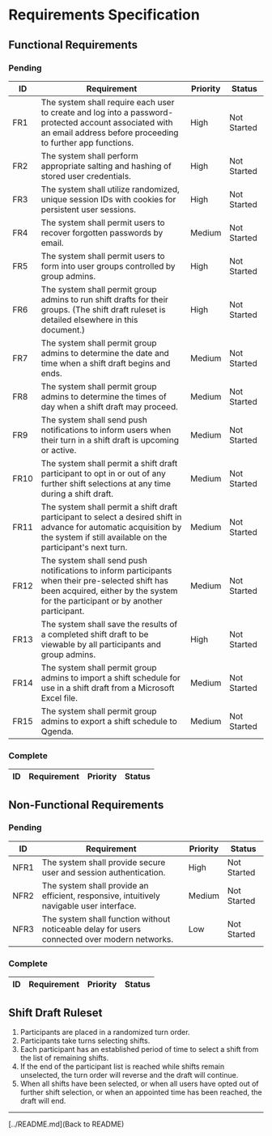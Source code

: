 # Requirements Specification

## Functional Requirements

### Pending

| ID | Requirement | Priority | Status |
|----|----|----|----|
| FR1 | The system shall require each user to create and log into a password-protected account associated with an email address before proceeding to further app functions. | High | Not Started |
| FR2 | The system shall perform appropriate salting and hashing of stored user credentials. | High | Not Started |
| FR3 | The system shall utilize randomized, unique session IDs with cookies for persistent user sessions. | High | Not Started |
| FR4 | The system shall permit users to recover forgotten passwords by email. | Medium | Not Started |
| FR5 | The system shall permit users to form into user groups controlled by group admins. | High | Not Started |
| FR6 | The system shall permit group admins to run shift drafts for their groups. (The shift draft ruleset is detailed elsewhere in this document.) | High | Not Started |
| FR7 | The system shall permit group admins to determine the date and time when a shift draft begins and ends. | Medium | Not Started |
| FR8 | The system shall permit group admins to determine the times of day when a shift draft may proceed. | Medium | Not Started |
| FR9 | The system shall send push notifications to inform users when their turn in a shift draft is upcoming or active. | Medium | Not Started | 
| FR10 | The system shall permit a shift draft participant to opt in or out of any further shift selections at any time during a shift draft. | Medium | Not Started |
| FR11 | The system shall permit a shift draft participant to select a desired shift in advance for automatic acquisition by the system if still available on the participant's next turn. | Medium | Not Started |
| FR12 | The system shall send push notifications to inform participants when their pre-selected shift has been acquired, either by the system for the participant or by another participant. | Medium | Not Started |
| FR13 | The system shall save the results of a completed shift draft to be viewable by all participants and group admins. | High | Not Started |
| FR14 | The system shall permit group admins to import a shift schedule for use in a shift draft from a Microsoft Excel file. | Medium | Not Started |
| FR15 | The system shall permit group admins to export a shift schedule to Qgenda. | Medium | Not Started |

### Complete

| ID | Requirement | Priority | Status |
|----|----|----|----|

## Non-Functional Requirements

### Pending

| ID | Requirement | Priority | Status |
|----|----|----|----|
| NFR1 | The system shall provide secure user and session authentication. | High | Not Started |
| NFR2 | The system shall provide an efficient, responsive, intuitively navigable user interface. | Medium | Not Started |
| NFR3 | The system shall function without noticeable delay for users connected over modern networks. | Low | Not Started |

### Complete

| ID | Requirement | Priority | Status |
|----|----|----|----|

## Shift Draft Ruleset

1. Participants are placed in a randomized turn order.
2. Participants take turns selecting shifts.
3. Each participant has an established period of time to select a shift from the list of remaining shifts.
4. If the end of the participant list is reached while shifts remain unselected, the turn order will reverse and the draft will continue.
5. When all shifts have been selected, or when all users have opted out of further shift selection, or when an appointed time has been reached, the draft will end.

---

[../README.md](Back to README)